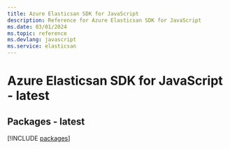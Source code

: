 ```yaml
---
title: Azure Elasticsan SDK for JavaScript
description: Reference for Azure Elasticsan SDK for JavaScript
ms.date: 03/01/2024
ms.topic: reference
ms.devlang: javascript
ms.service: elasticsan
---
```

# Azure Elasticsan SDK for JavaScript - latest
## Packages - latest
[!INCLUDE [packages](elasticsan-index.md)]